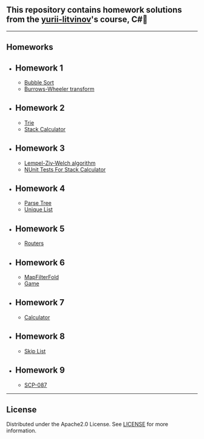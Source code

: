 ## This repository contains homework solutions from the [yurii-litvinov](https://github.com/yurii-litvinov)'s course, C#📗
_____
## Homeworks
- ## Homework 1
  - [Bubble Sort](https://github.com/egor-shishkarev/SPBU-SecondSemester/tree/main/Homework1/Task1) 
  - [Burrows-Wheeler transform](https://github.com/egor-shishkarev/SPBU-SecondSemester/tree/Homework1_task2/Homework1/Task2) 
- ## Homework 2
  - [Trie](https://github.com/egor-shishkarev/SPBU-SecondSemester/tree/Homework2_task1/Homework2/Trie)
  - [Stack Calculator](https://github.com/egor-shishkarev/SPBU-SecondSemester/tree/Homework2_task2/Homework2/StackCalculator)
- ## Homework 3
  - [Lempel-Ziv-Welch algorithm](https://github.com/egor-shishkarev/SPBU-SecondSemester/tree/Homework3_task2/Homework3/LZW)
  - [NUnit Tests For Stack Calculator](https://github.com/egor-shishkarev/SPBU-SecondSemester/tree/Homework2_task2/Homework2/StackCalculator/StackCalculatorTests)
- ## Homework 4
  - [Parse Tree](https://github.com/egor-shishkarev/SPBU-SecondSemester/tree/Homework4_task1/Homework4/ParseTree)
  - [Unique List](https://github.com/egor-shishkarev/SPBU-SecondSemester/tree/Homework4_task2/Homework4/List)
- ## Homework 5
  - [Routers](https://github.com/egor-shishkarev/SPBU-SecondSemester/tree/Homework5/Homework5)
- ## Homework 6
  - [MapFilterFold](https://github.com/egor-shishkarev/SPBU-SecondSemester/tree/Homework6_task1/Homework6/MapFilterFold) 
  - [Game](https://github.com/egor-shishkarev/SPBU-SecondSemester/tree/Homework6_task2/Homework6/Game)
- ## Homework 7
  - [Calculator](https://github.com/egor-shishkarev/SPBU-SecondSemester/tree/Homework7/Homework7/Calculator)
- ## Homework 8
  - [Skip List](https://github.com/egor-shishkarev/SPBU-SecondSemester/tree/Homework8/Homework8)
- ## Homework 9
  - [SCP-087](https://github.com/egor-shishkarev/SPBU-SecondSemester/tree/SCP-087/Homework9/SCP-087)
____
## License
Distributed under the Apache2.0 License. See [LICENSE](https://github.com/egor-shishkarev/SPBU-SecondSemester/blob/main/LICENSE) for more information.

